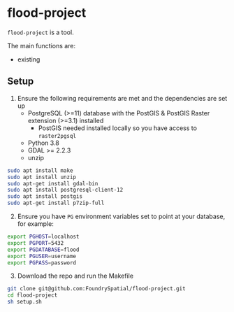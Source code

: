 # flood-project

`flood-project` is a tool.

The main functions are:

- existing

## Setup

1. Ensure the following requirements are met and the dependencies are set up
	- PostgreSQL (>=11) database with the PostGIS & PostGIS Raster extension (>=3.1) installed
		- PostGIS needed installed locally so you have access to `raster2pgsql`
	- Python 3.8
	- GDAL >= 2.2.3
	- unzip

```sh
sudo apt install make
sudo apt install unzip
sudo apt-get install gdal-bin
sudo apt install postgresql-client-12
sudo apt install postgis
sudo apt-get install p7zip-full

```


2. Ensure you have `PG` environment variables set to point at your database, for example:
```sh
export PGHOST=localhost
export PGPORT=5432
export PGDATABASE=flood
export PGUSER=username
export PGPASS=password
```
			

3. Download the repo and run the Makefile
```sh
git clone git@github.com:FoundrySpatial/flood-project.git
cd flood-project
sh setup.sh
```
